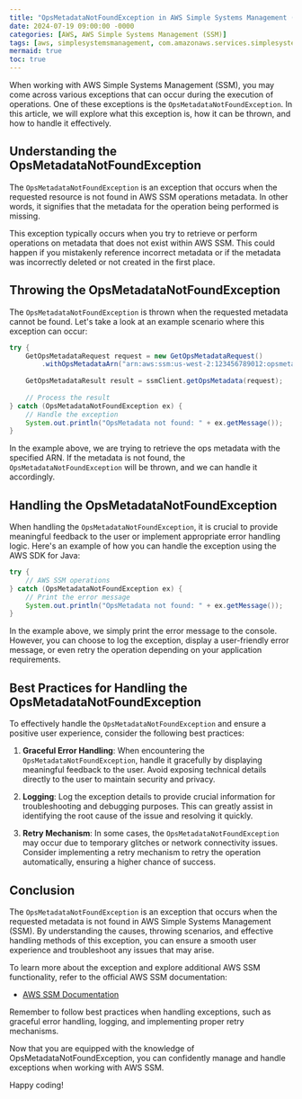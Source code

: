 ```yaml
---
title: "OpsMetadataNotFoundException in AWS Simple Systems Management (SSM)"
date: 2024-07-19 09:00:00 -0000
categories: [AWS, AWS Simple Systems Management (SSM)]
tags: [aws, simplesystemsmanagement, com.amazonaws.services.simplesystemsmanagement.model]
mermaid: true
toc: true
---
```



When working with AWS Simple Systems Management (SSM), you may come across various exceptions that can occur during the execution of operations. One of these exceptions is the `OpsMetadataNotFoundException`. In this article, we will explore what this exception is, how it can be thrown, and how to handle it effectively.

## Understanding the OpsMetadataNotFoundException

The `OpsMetadataNotFoundException` is an exception that occurs when the requested resource is not found in AWS SSM operations metadata. In other words, it signifies that the metadata for the operation being performed is missing.

This exception typically occurs when you try to retrieve or perform operations on metadata that does not exist within AWS SSM. This could happen if you mistakenly reference incorrect metadata or if the metadata was incorrectly deleted or not created in the first place.

## Throwing the OpsMetadataNotFoundException

The `OpsMetadataNotFoundException` is thrown when the requested metadata cannot be found. Let's take a look at an example scenario where this exception can occur:

```java
try {
    GetOpsMetadataRequest request = new GetOpsMetadataRequest()
        .withOpsMetadataArn("arn:aws:ssm:us-west-2:123456789012:opsmetadata/MyOpsMetadata");
    
    GetOpsMetadataResult result = ssmClient.getOpsMetadata(request);
    
    // Process the result
} catch (OpsMetadataNotFoundException ex) {
    // Handle the exception
    System.out.println("OpsMetadata not found: " + ex.getMessage());
}
```

In the example above, we are trying to retrieve the ops metadata with the specified ARN. If the metadata is not found, the `OpsMetadataNotFoundException` will be thrown, and we can handle it accordingly.

## Handling the OpsMetadataNotFoundException

When handling the `OpsMetadataNotFoundException`, it is crucial to provide meaningful feedback to the user or implement appropriate error handling logic. Here's an example of how you can handle the exception using the AWS SDK for Java:

```java
try {
    // AWS SSM operations
} catch (OpsMetadataNotFoundException ex) {
    // Print the error message
    System.out.println("OpsMetadata not found: " + ex.getMessage());
}
```

In the example above, we simply print the error message to the console. However, you can choose to log the exception, display a user-friendly error message, or even retry the operation depending on your application requirements.

## Best Practices for Handling the OpsMetadataNotFoundException

To effectively handle the `OpsMetadataNotFoundException` and ensure a positive user experience, consider the following best practices:

1. **Graceful Error Handling**: When encountering the `OpsMetadataNotFoundException`, handle it gracefully by displaying meaningful feedback to the user. Avoid exposing technical details directly to the user to maintain security and privacy.

2. **Logging**: Log the exception details to provide crucial information for troubleshooting and debugging purposes. This can greatly assist in identifying the root cause of the issue and resolving it quickly.

3. **Retry Mechanism**: In some cases, the `OpsMetadataNotFoundException` may occur due to temporary glitches or network connectivity issues. Consider implementing a retry mechanism to retry the operation automatically, ensuring a higher chance of success.

## Conclusion

The `OpsMetadataNotFoundException` is an exception that occurs when the requested metadata is not found in AWS Simple Systems Management (SSM). By understanding the causes, throwing scenarios, and effective handling methods of this exception, you can ensure a smooth user experience and troubleshoot any issues that may arise.

To learn more about the exception and explore additional AWS SSM functionality, refer to the official AWS SSM documentation:

- [AWS SSM Documentation](https://docs.aws.amazon.com/ssm)

Remember to follow best practices when handling exceptions, such as graceful error handling, logging, and implementing proper retry mechanisms.

Now that you are equipped with the knowledge of OpsMetadataNotFoundException, you can confidently manage and handle exceptions when working with AWS SSM.

Happy coding!